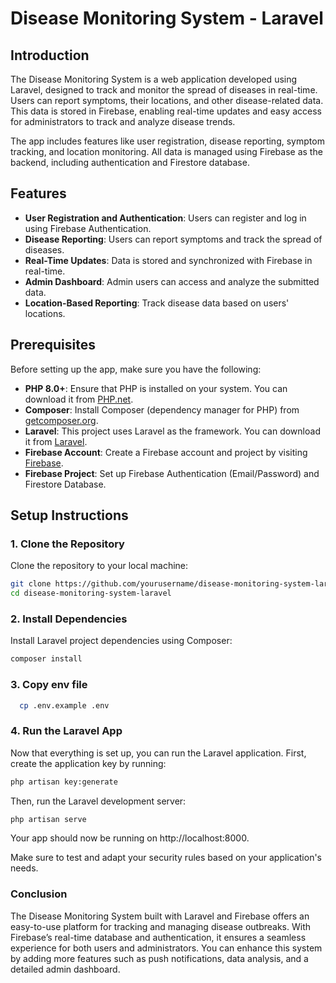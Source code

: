 # Disease Monitoring System - Laravel

## Introduction

The Disease Monitoring System is a web application developed using Laravel, designed to track and monitor the spread of diseases in real-time. Users can report symptoms, their locations, and other disease-related data. This data is stored in Firebase, enabling real-time updates and easy access for administrators to track and analyze disease trends.

The app includes features like user registration, disease reporting, symptom tracking, and location monitoring. All data is managed using Firebase as the backend, including authentication and Firestore database.

## Features

- **User Registration and Authentication**: Users can register and log in using Firebase Authentication.
- **Disease Reporting**: Users can report symptoms and track the spread of diseases.
- **Real-Time Updates**: Data is stored and synchronized with Firebase in real-time.
- **Admin Dashboard**: Admin users can access and analyze the submitted data.
- **Location-Based Reporting**: Track disease data based on users' locations.

## Prerequisites

Before setting up the app, make sure you have the following:

- **PHP 8.0+**: Ensure that PHP is installed on your system. You can download it from [PHP.net](https://www.php.net/).
- **Composer**: Install Composer (dependency manager for PHP) from [getcomposer.org](https://getcomposer.org/).
- **Laravel**: This project uses Laravel as the framework. You can download it from [Laravel](https://laravel.com/).
- **Firebase Account**: Create a Firebase account and project by visiting [Firebase](https://firebase.google.com/).
- **Firebase Project**: Set up Firebase Authentication (Email/Password) and Firestore Database.

## Setup Instructions

### 1. Clone the Repository

Clone the repository to your local machine:
  
  ```bash
  git clone https://github.com/yourusername/disease-monitoring-system-laravel.git
  cd disease-monitoring-system-laravel
  ```

### 2. Install Dependencies
Install Laravel project dependencies using Composer:

  ```bash
  composer install
  ```

### 3. Copy env file
```bash
  cp .env.example .env
```

### 4. Run the Laravel App
Now that everything is set up, you can run the Laravel application. First, create the application key by running:
```bash
php artisan key:generate
```
Then, run the Laravel development server:

```bash
php artisan serve
```

Your app should now be running on http://localhost:8000.


Make sure to test and adapt your security rules based on your application's needs.

### Conclusion
The Disease Monitoring System built with Laravel and Firebase offers an easy-to-use platform for tracking and managing disease outbreaks. With Firebase’s real-time database and authentication, it ensures a seamless experience for both users and administrators. You can enhance this system by adding more features such as push notifications, data analysis, and a detailed admin dashboard.
